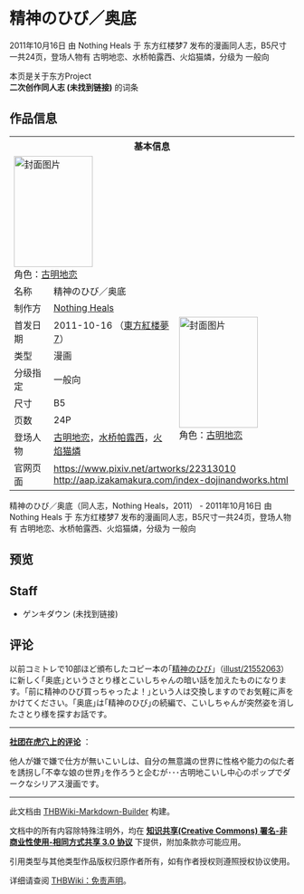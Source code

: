 # 精神のひび／奥底

<!-- source html: G:\repos\THBWiki-Markdown-Builder\THBWikiMarkdown\Temp\main\0\02\ns0%3A%E7%B2%BE%E7%A5%9E%E3%81%AE%E3%81%B2%E3%81%B3%EF%BC%8F%E5%A5%A5%E5%BA%95.html -->

2011年10月16日 由 Nothing Heals 于 东方红楼梦7 发布的漫画同人志，B5尺寸一共24页，登场人物有 古明地恋、水桥帕露西、火焰猫燐，分级为 一般向

本页是关于东方Project  
 **二次创作同人志 (未找到链接)** 的词条

## 作品信息

<table><tbody><tr><th colspan="3">基本信息</th></tr><tr><td class="cover-artwork-mobile" colspan="2"><a href="./文件-精神のひび／奥底封面.jpg.md" class="image" title="封面图片"><img alt="封面图片" src="https://upload.thwiki.cc/thumb/c/cb/%E7%B2%BE%E7%A5%9E%E3%81%AE%E3%81%B2%E3%81%B3%EF%BC%8F%E5%A5%A5%E5%BA%95%E5%B0%81%E9%9D%A2.jpg/139px-%E7%B2%BE%E7%A5%9E%E3%81%AE%E3%81%B2%E3%81%B3%EF%BC%8F%E5%A5%A5%E5%BA%95%E5%B0%81%E9%9D%A2.jpg" decoding="async" loading="lazy" width="139" height="196" srcset="https://upload.thwiki.cc/thumb/c/cb/%E7%B2%BE%E7%A5%9E%E3%81%AE%E3%81%B2%E3%81%B3%EF%BC%8F%E5%A5%A5%E5%BA%95%E5%B0%81%E9%9D%A2.jpg/208px-%E7%B2%BE%E7%A5%9E%E3%81%AE%E3%81%B2%E3%81%B3%EF%BC%8F%E5%A5%A5%E5%BA%95%E5%B0%81%E9%9D%A2.jpg 1.5x, https://upload.thwiki.cc/thumb/c/cb/%E7%B2%BE%E7%A5%9E%E3%81%AE%E3%81%B2%E3%81%B3%EF%BC%8F%E5%A5%A5%E5%BA%95%E5%B0%81%E9%9D%A2.jpg/278px-%E7%B2%BE%E7%A5%9E%E3%81%AE%E3%81%B2%E3%81%B3%EF%BC%8F%E5%A5%A5%E5%BA%95%E5%B0%81%E9%9D%A2.jpg 2x" data-file-width="630" data-file-height="889"></a><div class="cover-char">角色：<a href="./古明地恋.md" title="古明地恋">古明地恋</a></div></td>
</tr><tr><td class="label">名称</td><td colspan="2"> 精神のひび／奥底 </td></tr><tr><td class="label">制作方</td><td><a href="./Nothing_Heals.md" title="Nothing Heals">Nothing Heals</a></td><td class="cover-artwork" rowspan="7" style="min-width:196px;"><a href="./文件-精神のひび／奥底封面.jpg.md" class="image" title="封面图片"><img alt="封面图片" src="https://upload.thwiki.cc/thumb/c/cb/%E7%B2%BE%E7%A5%9E%E3%81%AE%E3%81%B2%E3%81%B3%EF%BC%8F%E5%A5%A5%E5%BA%95%E5%B0%81%E9%9D%A2.jpg/139px-%E7%B2%BE%E7%A5%9E%E3%81%AE%E3%81%B2%E3%81%B3%EF%BC%8F%E5%A5%A5%E5%BA%95%E5%B0%81%E9%9D%A2.jpg" decoding="async" loading="lazy" width="139" height="196" srcset="https://upload.thwiki.cc/thumb/c/cb/%E7%B2%BE%E7%A5%9E%E3%81%AE%E3%81%B2%E3%81%B3%EF%BC%8F%E5%A5%A5%E5%BA%95%E5%B0%81%E9%9D%A2.jpg/208px-%E7%B2%BE%E7%A5%9E%E3%81%AE%E3%81%B2%E3%81%B3%EF%BC%8F%E5%A5%A5%E5%BA%95%E5%B0%81%E9%9D%A2.jpg 1.5x, https://upload.thwiki.cc/thumb/c/cb/%E7%B2%BE%E7%A5%9E%E3%81%AE%E3%81%B2%E3%81%B3%EF%BC%8F%E5%A5%A5%E5%BA%95%E5%B0%81%E9%9D%A2.jpg/278px-%E7%B2%BE%E7%A5%9E%E3%81%AE%E3%81%B2%E3%81%B3%EF%BC%8F%E5%A5%A5%E5%BA%95%E5%B0%81%E9%9D%A2.jpg 2x" data-file-width="630" data-file-height="889"></a><div class="cover-char">角色：<a href="./古明地恋.md" title="古明地恋">古明地恋</a></div></td>
</tr><tr><td class="label">首发日期</td><td>2011-10-16&#160;（<a href="/展会作品列表?e=%E4%B8%9C%E6%96%B9%E7%BA%A2%E6%A5%BC%E6%A2%A6%237">東方紅楼夢7</a>）</td></tr><tr><td class="label">类型</td><td>漫画</td></tr><tr><td class="label">分级指定</td><td>一般向</td></tr><tr><td class="label">尺寸</td><td>B5</td></tr><tr><td class="label">页数</td><td>24P</td></tr><tr><td class="label">登场人物</td><td><a href="./古明地恋.md" title="古明地恋">古明地恋</a>，<a href="./水桥帕露西.md" title="水桥帕露西">水桥帕露西</a>，<a href="./火焰猫燐.md" title="火焰猫燐">火焰猫燐</a></td></tr>
<tr><td class="label">官网页面</td><td colspan="2"><a rel="nofollow" class="external free" href="https://www.pixiv.net/artworks/22313010">https://www.pixiv.net/artworks/22313010</a><br><a rel="nofollow" class="external free" href="http://aap.izakamakura.com/index-dojinandworks.html">http://aap.izakamakura.com/index-dojinandworks.html</a></td></tr></tbody></table>

精神のひび／奥底（同人志，Nothing Heals，2011） - 2011年10月16日 由 Nothing Heals 于 东方红楼梦7 发布的漫画同人志，B5尺寸一共24页，登场人物有 古明地恋、水桥帕露西、火焰猫燐，分级为 一般向

## 预览

## Staff
- ゲンキダウン (未找到链接)


## 评论
  
以前コミトレで10部ほど頒布したコピー本の｢[精神のひび](./精神のひび.md)」（[illust/21552063](https://www.pixiv.net/artworks/21552063)）に新しく｢奥底｣というさとり様とこいしちゃんの暗い話を加えたものになります。｢前に精神のひび買っちゃったよ！｣という人は交換しますのでお気軽に声をかけてください。｢奥底｣は｢精神のひび｣の続編で、こいしちゃんが突然姿を消したさとり様を探すお話です。
  

___


  
 **[社团在虎穴上的评论](https://ec.toranoana.jp/tora_r/ec/item/040030007502/)** ：  

他人が嫌で嫌で仕方が無いこいしは、自分の無意識の世界に性格や能力の似た者を誘拐し｢不幸な娘の世界｣を作ろうと企むが･･･古明地こいし中心のポップでダークなシリアス漫画です。
  


  
  

  





---

此文档由 [THBWiki-Markdown-Builder](https://github.com/Delsin-Yu/THBWiki-Markdown-Builder) 构建。

文档中的所有内容除特殊注明外，均在 [**知识共享(Creative Commons) 署名-非商业性使用-相同方式共享 3.0 协议**](https://creativecommons.org/licenses/by-sa/3.0/deed.zh-hans) 下提供，附加条款亦可能应用。

引用类型与其他类型作品版权归原作者所有，如有作者授权则遵照授权协议使用。

详细请查阅 [THBWiki：免责声明](https://thbwiki.cc/THBWiki:%E5%85%8D%E8%B4%A3%E5%A3%B0%E6%98%8E)。

